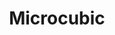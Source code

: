 ---
title: "Microcubic"
draft: false
description : "Microcubic"
menu:
  main:
    identifier: 'microcubic'
    parent: 'aros'
    weight: 20
---